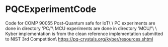 # PQCExperimentCode

Code for COMP 90055 Post-Quantum safe for IoT\\
\\
PC experiments are done in directory 'PC/'\\
MCU experiments are done in directory 'MCU/'\\
\\
Kyber implementation is from the clean reference implementation submitted to NIST 3rd Competition\\
https://pq-crystals.org/kyber/resources.shtml
